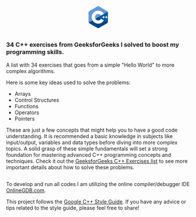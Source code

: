 <h1 align="center">
  <p>
    <img src="https://github.com/devicons/devicon/blob/v2.16.0/icons/cplusplus/cplusplus-original.svg" height="60" width="60"
  </p>
</h1>

### 34 C++ exercises from GeeksforGeeks I solved to boost my programming skills.

A list with 34 exercises that goes from a simple "Hello World" to more complex algorithms.

Here is some key ideas used to solve the problems:
  * Arrays
  * Control Structures
  * Functions
  * Operators
  * Pointers

These are just a few concepts that might help you to have a good code understanding. It is recommended a basic knowledge in subjects like input/output, variables and data types before diving into more complex topics. A solid grasp of these simple fundamentals will set a strong foundation for mastering advanced C++ programming concepts and techniques.
Check it out the [GeeksforGeeks C++ Exercises list](https://www.geeksforgeeks.org/cpp-exercises/) to see more important details about how to solve these problems.

##
To develop and run all codes I am utilizing the online compiler/debugger IDE [OnlineGDB.com](https://www.onlinegdb.com/online_c++_compiler).

This project follows the [Google C++ Style Guide](https://google.github.io/styleguide/cppguide.html). If you have any advice or tips related to the style guide, please feel free to share!
